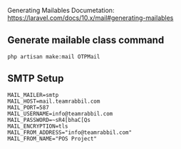 Generating Mailables Documetation: https://laravel.com/docs/10.x/mail#generating-mailables

## Generate mailable class command

```
php artisan make:mail OTPMail

```

## SMTP Setup

```
MAIL_MAILER=smtp
MAIL_HOST=mail.teamrabbil.com
MAIL_PORT=587
MAIL_USERNAME=info@teamrabbil.com
MAIL_PASSWORD=~sR4[bhaC[Qs
MAIL_ENCRYPTION=tls
MAIL_FROM_ADDRESS="info@teamrabbil.com"
MAIL_FROM_NAME="POS Project"
```
